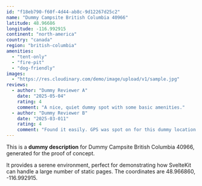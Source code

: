 ```yaml
---
id: "f18eb790-f60f-4d44-ab8c-9d12267d25c2"
name: "Dummy Campsite British Columbia 40966"
latitude: 48.96686
longitude: -116.992915
continent: "north-america"
country: "canada"
region: "british-columbia"
amenities:
  - "tent-only"
  - "fire-pit"
  - "dog-friendly"
images:
  - "https://res.cloudinary.com/demo/image/upload/v1/sample.jpg"
reviews:
  - author: "Dummy Reviewer A"
    date: "2025-05-04"
    rating: 4
    comment: "A nice, quiet dummy spot with some basic amenities."
  - author: "Dummy Reviewer B"
    date: "2025-03-011"
    rating: 4
    comment: "Found it easily. GPS was spot on for this dummy location."
---
```


This is a **dummy description** for Dummy Campsite British Columbia 40966, generated for the proof of concept.

It provides a serene environment, perfect for demonstrating how SvelteKit can handle a large number of static pages. The coordinates are 48.966860, -116.992915.
